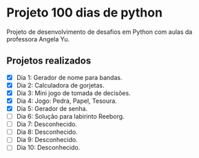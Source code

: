 # Projeto 100 dias de python

Projeto de desenvolvimento de desafios em Python com aulas da professora Angela Yu.

## Projetos realizados

- [x] Dia 1: Gerador de nome para bandas.
- [x] Dia 2: Calculadora de gorjetas.
- [x] Dia 3: Mini jogo de tomada de decisões.
- [x] Dia 4: Jogo: Pedra, Papel, Tesoura.
- [x] Dia 5: Gerador de senha.
- [ ] Dia 6: Solução para labirinto Reeborg.
- [ ] Dia 7: Desconhecido.
- [ ] Dia 8: Desconhecido.
- [ ] Dia 9: Desconhecido.
- [ ] Dia 10: Desconhecido.
